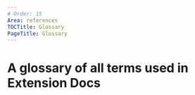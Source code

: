 ```yaml
---
# Order: 15
Area: references
TOCTitle: Glossary
PageTitle: Glossary
---
```


# A glossary of all terms used in Extension Docs